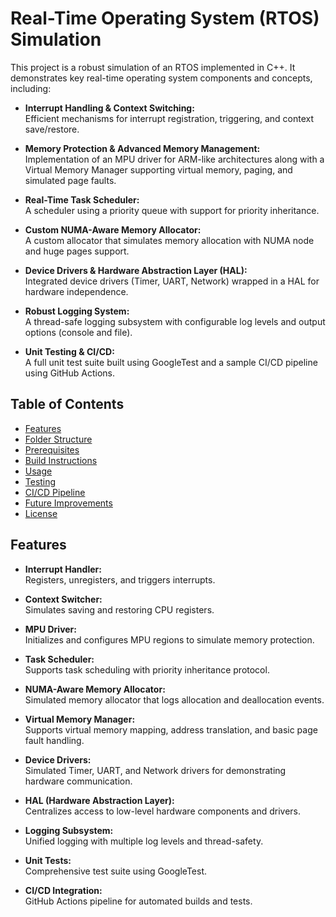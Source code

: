 # Real-Time Operating System (RTOS) Simulation

This project is a robust simulation of an RTOS implemented in C++. It demonstrates key real-time operating system components and concepts, including:

- **Interrupt Handling & Context Switching:**  
  Efficient mechanisms for interrupt registration, triggering, and context save/restore.
  
- **Memory Protection & Advanced Memory Management:**  
  Implementation of an MPU driver for ARM-like architectures along with a Virtual Memory Manager supporting virtual memory, paging, and simulated page faults.
  
- **Real-Time Task Scheduler:**  
  A scheduler using a priority queue with support for priority inheritance.
  
- **Custom NUMA-Aware Memory Allocator:**  
  A custom allocator that simulates memory allocation with NUMA node and huge pages support.
  
- **Device Drivers & Hardware Abstraction Layer (HAL):**  
  Integrated device drivers (Timer, UART, Network) wrapped in a HAL for hardware independence.
  
- **Robust Logging System:**  
  A thread-safe logging subsystem with configurable log levels and output options (console and file).
  
- **Unit Testing & CI/CD:**  
  A full unit test suite built using GoogleTest and a sample CI/CD pipeline using GitHub Actions.

## Table of Contents

- [Features](#features)
- [Folder Structure](#folder-structure)
- [Prerequisites](#prerequisites)
- [Build Instructions](#build-instructions)
- [Usage](#usage)
- [Testing](#testing)
- [CI/CD Pipeline](#cicd-pipeline)
- [Future Improvements](#future-improvements)
- [License](#license)

## Features

- **Interrupt Handler:**  
  Registers, unregisters, and triggers interrupts.

- **Context Switcher:**  
  Simulates saving and restoring CPU registers.

- **MPU Driver:**  
  Initializes and configures MPU regions to simulate memory protection.

- **Task Scheduler:**  
  Supports task scheduling with priority inheritance protocol.

- **NUMA-Aware Memory Allocator:**  
  Simulated memory allocator that logs allocation and deallocation events.

- **Virtual Memory Manager:**  
  Supports virtual memory mapping, address translation, and basic page fault handling.

- **Device Drivers:**  
  Simulated Timer, UART, and Network drivers for demonstrating hardware communication.

- **HAL (Hardware Abstraction Layer):**  
  Centralizes access to low-level hardware components and drivers.

- **Logging Subsystem:**  
  Unified logging with multiple log levels and thread-safety.

- **Unit Tests:**  
  Comprehensive test suite using GoogleTest.

- **CI/CD Integration:**  
  GitHub Actions pipeline for automated builds and tests.